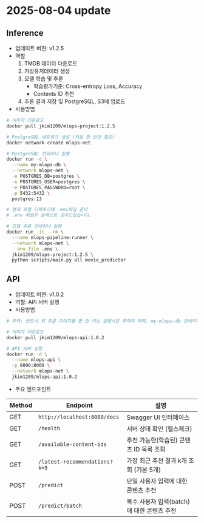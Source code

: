 # 2025-08-04 update 
## Inference
* 업데이트 버젼: v1.2.5
* 역할
    1. TMDB 데이터 다운로드
    2. 가상유저데이터 생성
    3. 모델 학습 및 추론
        * 학습평가기준: Cross-entropy Loss, Accuracy
        * Contents ID 추천
    4. 추론 결과 저장 및 PostgreSQL, S3에 업로드 
* 사용방법
```bash
# 이미지 다운로드
docker pull jkim1209/mlops-project:1.2.5

# PostgreSQL 네트워크 생성 (처음 한 번만 필요)
docker network create mlops-net

# PostgreSQL 컨테이너 실행
docker run -d \
  --name my-mlops-db \
  --network mlops-net \
  -e POSTGRES_DB=postgres \
  -e POSTGRES_USER=postgres \
  -e POSTGRES_PASSWORD=root \
  -p 5432:5432 \
  postgres:13

# 현재 로컬 디렉토리에 .env파일 준비
# .env 파일은 슬랙으로 공유드렸습니다.

# 모델 추론 컨테이너 실행
docker run -it --rm \
  --name mlops-pipeline-runner \
  --network mlops-net \
  --env-file .env \
  jkim1209/mlops-project:1.2.5 \
  python scripts/main.py all movie_predictor

```

## API
* 업데이트 버젼: v1.0.2
* 역할: API 서버 실행
* 사용방법
```bash
# 주의: 반드시 위 추론 이미지를 한 번 이상 실행시킨 후여야 하며, my-mlops-db 컨테이너가 종료되지 않고 실행되고 있어야 합니다. 또한 위 컨테이너에서 이용했던 .env파일이 그대로 디렉토리에 존재해야 합니다.

# 이미지 다운로드
docker pull jkim1209/mlops-api:1.0.2

# API 서버 실행
docker run -d \
  --name mlops-api \
  -p 8000:8000 \
  --network mlops-net \
  jkim1209/mlops-api:1.0.2
```

* 주요 엔드포인트

| Method | Endpoint                      | 설명                                       |
| ------ | ----------------------------- | ------------------------------------------ |
| GET    | `http://localhost:8000/docs`  | Swagger UI 인터페이스                      |
| GET    | `/health`                     | 서버 상태 확인 (헬스체크)                  |
| GET    | `/available-content-ids`      | 추천 가능한(학습된) 콘텐츠 ID 목록 조회    |
| GET    | `/latest-recommendations?k=5` | 가장 최근 추천 결과 k개 조회 (기본 5개)    |
| POST   | `/predict`                    | 단일 사용자 입력에 대한 콘텐츠 추천        |
| POST   | `/predict/batch`              | 복수 사용자 입력(batch)에 대한 콘텐츠 추천 |

